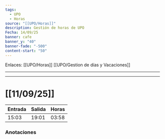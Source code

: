 ```yaml
---
tags:
  - UPO
  - Horas
source: "[[UPO/Horas]]"
description: Gestión de horas de UPO
Fecha: 14/09/25
banner: cafe
banner_y: "40"
banner-fade: "-500"
content-start: "50"
---
```

Enlaces: [[UPO/Horas]]    [[UPO/Gestion de días y Vacaciones]]


---
----

#  [[11/09/25]]


| Entrada | Salida | Horas |
| ------- | ------ | ----- |
| 15:03   | 19:01  | 03:58 |




### Anotaciones
